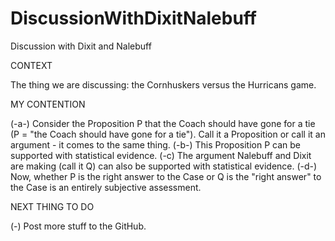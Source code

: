 # DiscussionWithDixitNalebuff

Discussion with Dixit and Nalebuff

CONTEXT

The thing we are discussing: the Cornhuskers versus the Hurricans game.

MY CONTENTION

(-a-) Consider the Proposition P that the Coach should have gone for a tie (P = "the Coach should have gone for a tie"). Call it a Proposition or call it an argument - it comes to the same thing.
(-b-) This Proposition P can be supported with statistical evidence.
(-c) The argument Nalebuff and Dixit are making (call it Q) can also be supported with statistical evidence. 
(-d-) Now, whether P is the right answer to the Case or Q is the "right answer" to the Case is an entirely subjective assessment.

NEXT THING TO DO

(-) Post more stuff to the GitHub.
